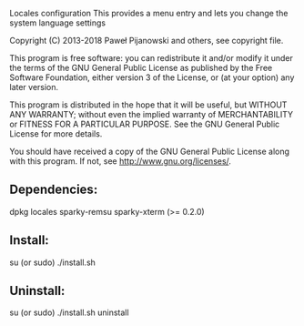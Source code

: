 Locales configuration
This provides a menu entry and lets you change the system language settings

Copyright (C) 2013-2018 Paweł Pijanowski and others, see copyright file.

This program is free software: you can redistribute it and/or modify
it under the terms of the GNU General Public License as published by
the Free Software Foundation, either version 3 of the License, or
(at your option) any later version.

This program is distributed in the hope that it will be useful,
but WITHOUT ANY WARRANTY; without even the implied warranty of
MERCHANTABILITY or FITNESS FOR A PARTICULAR PURPOSE.  See the
GNU General Public License for more details.

You should have received a copy of the GNU General Public License
along with this program.  If not, see <http://www.gnu.org/licenses/>.

Dependencies:
-------------
dpkg
locales
sparky-remsu
sparky-xterm (>= 0.2.0)

Install:
-------------
su (or sudo) 
./install.sh

Uninstall:
-------------
su (or sudo)
./install.sh uninstall
